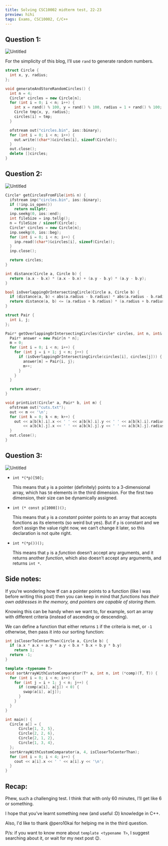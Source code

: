```yaml
---
title: Solving CSC10002 midterm test, 22-23
preview: hihi
tags: Exams, CSC10002, C/C++
---
```


## Question 1:

![Untitled](../images/2023-05-06-KTLT-CQ-Midterm-22-23/Untitled1.png)

For the simplicity of this blog, I’ll use `rand` to generate random numbers.

```cpp
struct Circle {
  int x, y, radius;
};

void generateAndStoreRandomCircles() {
  int n = 4;
  Circle* circles = new Circle[n];
  for (int i = 0; i < n; i++) {
    int x = rand() % 100, y = rand() % 100, radius = 1 + rand() % 100;
    Circle tmp{x, y, radius};
    circles[i] = tmp;
  }

  ofstream out("circles.bin", ios::binary);
  for (int i = 0; i < n; i++) {
    out.write((char*)&circles[i], sizeof(Circle));
  }
  out.close();
  delete []circles;
}
```

## Question 2:

![Untitled](../images/2023-05-06-KTLT-CQ-Midterm-22-23/Untitled2.png)

```cpp
Circle* getCirclesFromFile(int& n) {
  ifstream inp("circles.bin", ios::binary);
  if (!inp.is_open())
    return nullptr;
  inp.seekg(0, ios::end);
  int fileSize = inp.tellg();
  n = fileSize / sizeof(Circle);
  Circle* circles = new Circle[n];
  inp.seekg(0, ios::beg);
  for (int i = 0; i < n; i++) {
    inp.read((char*)&circles[i], sizeof(Circle));
  }
  inp.close();

  return circles;
}

int distance(Circle a, Circle b) {
  return (a.x - b.x) * (a.x - b.x) + (a.y - b.y) * (a.y - b.y);
}

bool isOverlappingOrIntersectingCircle(Circle a, Circle b) {
  if (distance(a, b) < abs(a.radius - b.radius) * abs(a.radius - b.radius)) return false;
  return distance(a, b) <= (a.radius + b.radius) * (a.radius + b.radius);
}

struct Pair {
  int i, j;
};

Pair* getOverlappingOrIntersectingCircles(Circle* circles, int n, int& m) {
  Pair* answer = new Pair[n * n];
  m = 0;
  for (int i = 0; i < n; i++) {
    for (int j = i + 1; j < n; j++) {
      if (isOverlappingOrIntersectingCircle(circles[i], circles[j])) {
        answer[m] = Pair{i, j};
        m++;
      }
    }
  }

  return answer;
}
```

```cpp
void printList(Circle* a, Pair* b, int m) {
  ofstream out("cuts.txt");
  out << m << '\n';
  for (int k = 0; k < m; k++) {
    out << a[b[k].i].x << ' ' << a[b[k].i].y << ' ' << a[b[k].i].radius << ' '
        << a[b[k].j].x << ' ' << a[b[k].j].y << ' ' << a[b[k].j].radius << '\n';
  }
  out.close();
}
```

## Question 3:

![Untitled](../images/2023-05-06-KTLT-CQ-Midterm-22-23/Untitled3.png)

- `int *(*p)[50];`
    
    This means that `p` is a pointer (definitely) points to a 3-dimensional array, which has `50` elements in the third dimension. For the first two dimension, their size can be dynamically assigned.
    
- `int (* const p[1000])();`
    
    This means that `p` is a *constant* pointer points to an array that accepts functions as its elements (so weird but yes). But if `p` is constant and we don’t assign the value right now, we can’t change it later, so this declaration is not quite right.
    
- `int *(*p())();`
    
    This means that `p` is a *function* doesn’t accept any arguments, and it returns another *function*, which also doesn’t accept any arguments, and returns `int *`.

## Side notes:

If you’re wondering how tf can a pointer points to a function (like I was before writing this post) then you can keep in mind that *functions has their own addresses in the memory, and pointers are capable of storing them.*

Knowing this can be handy when we want to, for example, sort an array with different criteria (instead of ascending or descending).

We can define a function that either returns `1` if the criteria is met, or `-1` otherwise, then pass it into our sorting function:

```cpp
int isCloserToCenterThan(Circle a, Circle b) {
  if (a.x * a.x + a.y * a.y < b.x * b.x + b.y * b.y)
    return 1;
  return -1;
}

template <typename T>
void sortArrayWithCustomComparator(T* a, int n, int (*comp)(T, T)) {
  for (int i = 0; i < n; i++) {
    for (int j = i + 1; j < n; j++) {
      if (comp(a[i], a[j]) < 0) {
        swap(a[i], a[j]);
      }
    }
  }
}

int main() {
  Circle a[] = {
      Circle{1, 2, 5},
      Circle{2, 2, 6},
      Circle{2, 1, 2},
      Circle{1, 3, 4},
  };
  sortArrayWithCustomComparator(a, 4, isCloserToCenterThan);
  for (int i = 0; i < 4; i++) {
    cout << a[i].x << ' ' << a[i].y << '\n';
  }
}
```

## Recap:

Phew, such a challenging test. I think that with only 60 minutes, I’ll get like 6 or something.

I hope that you’ve learnt something new (and useful :D) knowledge in C++.

Also, I'd like to thank @pero10kai for helping me in the third question.

P/s: if you want to know more about `template <typename T>`, I suggest searching about it, or wait for my next post 😉.